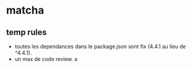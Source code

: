 # matcha

## temp rules

- toutes les dependances dans le package.json sont fix (4.4.1 au lieu de ^4.4.1).
- un max de code review.
a
